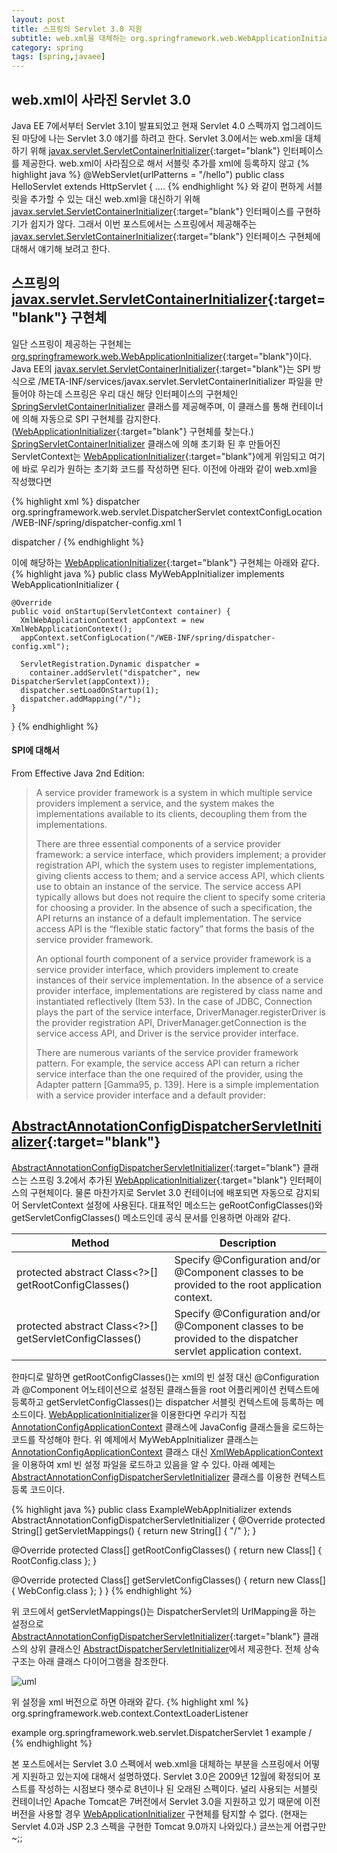 ```yaml
---
layout: post
title: 스프링의 Servlet 3.0 지원
subtitle: web.xml을 대체하는 org.springframework.web.WebApplicationInitializer
category: spring
tags: [spring,javaee]
---
```

## web.xml이 사라진 Servlet 3.0
Java EE 7에서부터 Servlet 3.1이 발표되었고 현재 Servlet 4.0 스펙까지 업그레이드된 마당에 나는 Servlet 3.0 얘기를 하려고 한다. Servlet 3.0에서는 web.xml을 대체하기 위해 [javax.servlet.ServletContainerInitializer][ServletContainerInitializer]{:target="blank"} 인터페이스를 제공한다. web.xml이 사라짐으로 해서 서블릿 추가를 xml에 등록하지 않고
{% highlight java %}
@WebServlet(urlPatterns = "/hello")
public class HelloServlet extends HttpServlet {
....
{% endhighlight %}
와 같이 편하게 서블릿을 추가할 수 있는 대신 web.xml을 대신하기 위해 [javax.servlet.ServletContainerInitializer][ServletContainerInitializer]{:target="blank"} 인터페이스를 구현하기가 쉽지가 않다. 그래서 이번 포스트에서는 스프링에서 제공해주는 [javax.servlet.ServletContainerInitializer][ServletContainerInitializer]{:target="blank"} 인터페이스 구현체에 대해서 얘기해 보려고 한다.

## 스프링의 [javax.servlet.ServletContainerInitializer][ServletContainerInitializer]{:target="blank"} 구현체
일단 스프링이 제공하는 구현체는 [org.springframework.web.WebApplicationInitializer][WebApplicationInitializer]{:target="blank"}이다. Java EE의 [javax.servlet.ServletContainerInitializer][ServletContainerInitializer]{:target="blank"}는 SPI 방식으로 /META-INF/services/javax.servlet.ServletContainerInitializer 파일을 만들어야 하는데 스프링은 우리 대신 해당 인터페이스의 구현체인 [SpringServletContainerInitializer] 클래스를 제공해주며, 이 클래스를 통해 컨테이너에 의해 자동으로 SPI 구현체를 감지한다.([WebApplicationInitializer]{:target="blank"} 구현체를 찾는다.) [SpringServletContainerInitializer] 클래스에 의해 초기화 된 후 만들어진 ServletContext는 [WebApplicationInitializer]{:target="blank"}에게 위임되고 여기에 바로 우리가 원하는 초기화 코드를 작성하면 된다. 이전에 아래와 같이 web.xml을 작성했다면

{% highlight xml %}
 <servlet>
   <servlet-name>dispatcher</servlet-name>
   <servlet-class>
     org.springframework.web.servlet.DispatcherServlet
   </servlet-class>
   <init-param>
     <param-name>contextConfigLocation</param-name>
     <param-value>/WEB-INF/spring/dispatcher-config.xml</param-value>
   </init-param>
   <load-on-startup>1</load-on-startup>
 </servlet>

 <servlet-mapping>
   <servlet-name>dispatcher</servlet-name>
   <url-pattern>/</url-pattern>
 </servlet-mapping>
{% endhighlight %}

이에 해당하는 [WebApplicationInitializer]{:target="blank"} 구현체는 아래와 같다.
{% highlight java %}
public class MyWebAppInitializer implements WebApplicationInitializer {

    @Override
    public void onStartup(ServletContext container) {
      XmlWebApplicationContext appContext = new XmlWebApplicationContext();
      appContext.setConfigLocation("/WEB-INF/spring/dispatcher-config.xml");

      ServletRegistration.Dynamic dispatcher =
        container.addServlet("dispatcher", new DispatcherServlet(appContext));
      dispatcher.setLoadOnStartup(1);
      dispatcher.addMapping("/");
    }
}
{% endhighlight %}

#### SPI에 대해서
From Effective Java 2nd Edition:  

>A service provider framework is a system in which multiple service providers implement a service, and the system makes the implementations available to its clients, decoupling them from the implementations.
>
>There are three essential components of a service provider framework: a service interface, which providers implement; a provider registration API, which the system uses to register implementations, giving clients access to them; and a service access API, which clients use to obtain an instance of the service. The service access API typically allows but does not require the client to specify some criteria for choosing a provider. In the absence of such a specification, the API returns an instance of a default implementation. The service access API is the “flexible static factory” that forms the basis of the service provider framework.
>
>An optional fourth component of a service provider framework is a service provider interface, which providers implement to create instances of their service implementation. In the absence of a service provider interface, implementations are registered by class name and instantiated reflectively (Item 53). In the case of JDBC, Connection plays the part of the service interface, DriverManager.registerDriver is the provider registration API, DriverManager.getConnection is the service access API, and Driver is the service provider interface.
>
>There are numerous variants of the service provider framework pattern. For example, the service access API can return a richer service interface than the one required of the provider, using the Adapter pattern [Gamma95, p. 139]. Here is a simple implementation with a service provider interface and a default provider:

## [AbstractAnnotationConfigDispatcherServletInitializer]{:target="blank"}
[AbstractAnnotationConfigDispatcherServletInitializer]{:target="blank"} 클래스는 스프링 3.2에서 추가된 [WebApplicationInitializer]{:target="blank"} 인터페이스의 구현체이다. 물론 마찬가지로 Servlet 3.0 컨테이너에 배포되면 자동으로 감지되어 ServletContext 설정에 사용된다. 대표적인 메소드는 geRootConfigClasses()와 getServletConfigClasses() 메소드인데 공식 문서를 인용하면 아래와 같다.

| Method | Description |
|---|---|
| protected abstract Class<?>[]	getRootConfigClasses() | Specify @Configuration and/or @Component classes to be provided to the root application context. |
| protected abstract Class<?>[]	getServletConfigClasses() | Specify @Configuration and/or @Component classes to be provided to the dispatcher servlet application context. |

한마디로 말하면 getRootConfigClasses()는 xml의 빈 설정 대신 @Configuration과 @Component 어노테이션으로 설정된 클래스들을 root 어플리케이션 컨텍스트에 등록하고 getServletConfigClasses()는 dispatcher 서블릿 컨텍스트에 등록하는 메소드이다. [WebApplicationInitializer]을 이용한다면 우리가 직접 [AnnotationConfigApplicationContext] 클래스에 JavaConfig 클래스들을 로드하는 코드를 작성해야 한다. 위 예제에서 MyWebAppInitializer 클래스는 [AnnotationConfigApplicationContext] 클래스 대신 [XmlWebApplicationContext]을 이용하여 xml 빈 설정 파일을 로드하고 있음을 알 수 있다. 아래 예제는 [AbstractAnnotationConfigDispatcherServletInitializer] 클래스를 이용한 컨텍스트 등록 코드이다.

{% highlight java %}
public class ExampleWebAppInitializer extends AbstractAnnotationConfigDispatcherServletInitializer {
  @Override
  protected String[] getServletMappings() {
    return new String[] { "/" };
  }
  
  @Override
  protected Class<?>[] getRootConfigClasses() {
    return new Class<?>[] { RootConfig.class };
  }

  @Override
  protected Class<?>[] getServletConfigClasses() {
    return new Class<?>[] { WebConfig.class };
  }
}
{% endhighlight %}

위 코드에서 getServletMappings()는 DispatcherServlet의 UrlMapping을 하는 설정으로 [AbstractAnnotationConfigDispatcherServletInitializer]{:target="blank"} 클래스의 상위 클래스인 [AbstractDispatcherServletInitializer]에서 제공한다. 전체 상속구조는 아래 클래스 다이어그램을 참조한다.

![uml]

위 설정을 xml 버전으로 하면 아래와 같다.
{% highlight xml %}
<listener>
  <listener-class>org.springframework.web.context.ContextLoaderListener</listener-class>
</listener>

<servlet>
  <servlet-name>example</servlet-name>
  <servlet-class>org.springframework.web.servlet.DispatcherServlet</servlet-class>
  <load-on-startup>1</load-on-startup>
</servlet>

<servlet-mapping>
  <servlet-name>example</servlet-name>
  <url-pattern>/</url-pattern>
</servlet-mapping>
{% endhighlight %}

본 포스트에서는 Servlet 3.0 스펙에서 web.xml을 대체하는 부분을 스프링에서 어떻게 지원하고 있는지에 대해서 설명하였다. Servlet 3.0은 2009년 12월에 확정되어 포스트를 작성하는 시점보다 햇수로 8년이나 된 오래된 스펙이다. 널리 사용되는 서블릿 컨테이너인 Apache Tomcat은 7버전에서 Servlet 3.0을 지원하고 있기 때문에 이전 버전을 사용할 경우 [WebApplicationInitializer] 구현체를 탐지할 수 없다. (현재는 Servlet 4.0과 JSP 2.3 스펙을 구현한 Tomcat 9.0까지 나와있다.) 글쓰는게 어렵구만~;;

[uml]: http://www.plantuml.com/plantuml/png/bP0z3i8m34Rtd28NQ4x0Ki62nCO9tE26gCMER4CHFtS7gGi8HClizpqzkK3i8A5dIK6BP4gjm047bYuCs0H5EVLeGO-bi9Y_EkzZ3wg-RjG4ejL4R62PQSdKvhJAMi3Y7cKxRjUKBKEVBoWVuv-mkpjN9leYa-7vMzTol6mOTYYlsgTrYl6BMrNDYvm3lUl-UTW3
[ServletContainerInitializer]: http://docs.oracle.com/javaee/6/api/javax/servlet/ServletContainerInitializer.html
[WebApplicationInitializer]: http://docs.spring.io/spring/docs/3.1.0.M2/javadoc-api/org/springframework/web/WebApplicationInitializer.html 
[SpringServletContainerInitializer]: http://docs.spring.io/spring/docs/current/javadoc-api/org/springframework/web/SpringServletContainerInitializer.html
[AbstractAnnotationConfigDispatcherServletInitializer]: http://docs.spring.io/spring/docs/current/javadoc-api/org/springframework/web/servlet/support/AbstractAnnotationConfigDispatcherServletInitializer.html
[AbstractDispatcherServletInitializer]: http://docs.spring.io/spring/docs/current/javadoc-api/org/springframework/web/servlet/support/AbstractDispatcherServletInitializer.html
[AnnotationConfigApplicationContext]: http://docs.spring.io/spring-framework/docs/current/javadoc-api/org/springframework/context/annotation/AnnotationConfigApplicationContext.html
[XmlWebApplicationContext]: http://docs.spring.io/spring-framework/docs/current/javadoc-api/org/springframework/web/context/support/XmlWebApplicationContext.html

